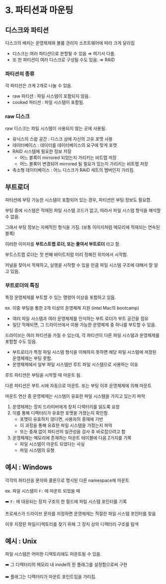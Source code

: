 # 3. 파티션과 마운팅

## 디스크와 파티션

디스크의 배치는 운영체제와 볼륨 관리자 소프트웨어에 따라 크게 달라짐

- 디스크는 여러 파티션으로 분할될 수 있음 ⇒ 여기서 다룸.
- 또 한 파티션이 여러 디스크로 구성될 수도 있음. ⇒ RAID

### 파티션의 종류

각 파티션은 크게 2개로 나눌 수 있음.

- raw 파티션 : 파일 시스템이 포함되지 않음.
- cooked 파티션 : 파일 시스템이 포함됨.

### raw 디스크

raw 디스크는 파일 시스템이 사용되지 않는 곳에 사용됨.

- 유닉스의 스왑 공간 : 디스크 상에 자신의 고유 포맷 사용
- 데이터베이스 : 데이터를 데이터베이스의 요구에 맞게 포맷
- RAID 시스템에 필요한 정보 저장
    - 어느 블록이 mirrored 되었는지 가리키는 비트맵 저장
    - 어느 블록이 변경되어 mirrored 될 필요가 있는지 가리키는 비트맵 저장
- 축소형 데이터베이스 : 어느 디스크가 RAID 세트의 멤버인지 가리킴.

## 부트로더

파티션에 부팅 가능한 시스템이 포함되어 있는 경우, 파티션은 부팅 정보도 필요함.

부팅 중에 시스템은 적재된 파일 시스템 코드가 없고, 따라서 파일 시스템 형식을 해석할 수 없음.

그래서 부팅 정보는 자체적인 형식을 가짐. (보통 이미지처럼 메모리에 적재되는 연속된 블록)

이러한 이미지를 **부트스트랩 로더, 또는 줄여서 부트로더** 라고 함.

부트스트랩 로더는 첫 번째 바이트처럼 미리 정해진 위치에서 시작함.

커널을 찾아서 적재하고, 실행을 시작할 수 있을 만큼 파일 시스템 구조에 대해서 잘 알고 있음.

### 부트로더의 특징

특정 운영체제를 부트할 수 있는 명령어 이상을 포함하고 있음.

ex. 이중 부팅을 통한 2개 이상의 운영체제 지원 (intel Mac의 bootcamp)

- 여러 파일 시스템과 여러 운영체제를 인식하는 부트 로더가 부트 공간을 점유
- 일단 적재되면, 그 드라이브에서 이용 가능한 운영체제 중 하나를 부트할 수 있음.

드라이브는 여러 파티션을 가질 수 있는데, 각 파티션이 다른 파일 시스템과 운영체제를 포함할 수도 있음.

- 부트로더가 특정 파일 시스템 형식을 이해하지 못하면 해당 파일 시스템에 저장된 운영체제는 부팅 못함.
- 운영체제에서 일부 파일 시스템만 루트 파일 시스템으로 사용하는 이유

루트 파티션은 부팅을 시작할 때 마운트 됨.

다른 파티션은 부트 시에 자동으로 마운트. 또는 부팅 이후 운영체제에 의해 마운트

마운트 연산 중 운영체제는 시스템이 유효한 파일 시스템을 가지고 있는지 파악

1. 운영체제는 장치 드라이버에게 장치 디렉터리를 읽도록 요청
2. 이를 통해 디렉터리가 유효한 포멧을 가졌는지 확인함.
    - 포맷이 유효하지 않다면, 사용자의 중재에 기반
    - 이 과정을 통해 유효한 파일 시스템을 가졌는지 파악
    - 또는 중재 없이 파티션의 일관성을 검사 후 바로잡으려고 함
3. 운영체제는 메모리에 존재하는 마운트 테이블에 다음 2가지를 기록
    - 파일 시스템이 마운트 되었다는 사실
    - 파일 시스템의 유형

## 예시 : Windows

각각의 파티션을 문자와 콜론으로 명시된 다른 namespace에 마운트

ex. 파일 시스템이 `F:` 에 마운트 되었을 때

➡️ `F:` 에 대응되는 장치 구조의 한 필드에 파일 시스템 포인터를 기록

프로세스가 드라이브 문자를 지정하면 운영체제는 적절한 파일 시스템 포인터를 찾음

이후 지정된 파일/디렉토리를 찾기 위해 그 장치 상의 디렉터리 구조를 탐색

## 예시 : Unix

파일 시스템은 어떠한 디렉토리에도 마운트될 수 있음.

➡️ 그 디렉터리의 메모리 내 inode의 한 플래그를 설정함으로써 구현

➡️ 플래그는 디렉터리가 마운트 포인트임을 가리킴.